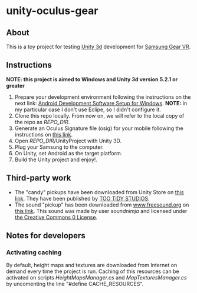 # unity-oculus-gear

## About

This is a toy project for testing [Unity 3d](https://unity3d.com) development for [Samsung Gear VR](https://www.oculus.com/en-us/gear-vr/).

## Instructions

**NOTE: this project is aimed to Windows and Unity 3d version 5.2.1 or greater**

1. Prepare your development environment following the instructions on the next link: [Android Development Software Setup for Windows](https://developer.oculus.com/documentation/mobilesdk/latest/concepts/mobile-dev-setup-android-win/). **NOTE:** in my particular case I don't use Eclipe, so I didn't configure it.
2. Clone this repo locally. From now on, we will refer to the local copy of the repo as *REPO_DIR*.
3. Generate an Oculus Signature file (osig) for your mobile following the instructions on [this link](https://developer.oculus.com/osig/).
4. Open *REPO_DIR*/UnityProject with Unity 3D.
5. Plug your Samsung to the computer.
6. On Unity, set Android as the target platform.
7. Build the Unity project and enjoy!.

## Third-party work

- The "candy" pickups have been downloaded from Unity Store on [this link](https://www.assetstore.unity3d.com/en/#!/content/12512). They have been published by [TOO TIDY STUDIOS](https://www.assetstore.unity3d.com/en/#!/publisher/2555/page=1/sortby=popularity).
- The sound "pickup" has been downloaded from www.freesound.org on [this link](https://www.freesound.org/people/soundnimja/sounds/173324/). This sound was made by user *soundnimja* and licensed under [the Creative Commons 0 License](http://creativecommons.org/publicdomain/zero/1.0/).

## Notes for developers

### Activating caching

By default, height maps and textures are downloaded from Internet on demand every time the project is run. Caching of this resources can be activated on scripts *HeightMapsManager.cs* and *MapTexturesManager.cs* by uncomenting the line "#define CACHE_RESOURCES".
